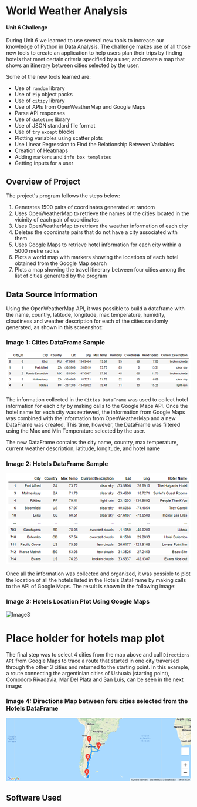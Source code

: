 # World Weather Analysis
#### Unit 6 Challenge
During Unit 6 we learned to use several new tools to increase our knowledge of Python in Data Analysis.  The challenge makes use of all those new tools to create an application to help users plan their trips by finding hotels that meet certain criteria specified by a user, and create a map that shows an itinerary between cities selected by the user.

Some of the new tools learned are:
- Use of `random` library
- Use of `zip` object packs
- Use of `citipy` library
- Use of APIs from OpenWeatherMap and Google Maps
- Parse API responses
- Use of `datetime` library
- Use of JSON standard file format
- Use of `try` `except` blocks
- Plotting variables using scatter plots
- Use Linear Regression to Find the Relationship Between Variables
- Creation of Heatmaps
- Adding `markers` and `info box templates`
- Getting inputs for a user

## Overview of Project
The project's program follows the steps below:
1. Generates 1500 pairs of coordinates generated at random
2. Uses OpenWeatherMap to retrieve the names of the cities located in the vicinity of each pair of coordinates
3. Uses OpenWeatherMap to retrieve the weather information of each city 
4. Deletes the coordinate pairs that do not have a city associated with them
5. Uses Google Maps to retrieve hotel information for each city within a 5000 metre radius
6. Plots a world map with markers showing the locations of each hotel obtained from the Google Map search
7. Plots a map showing the travel itinerary between four cities among the list of cities generated by the program

## Data Source Information
Using the OpenWeatherMap API, it was possible to build a dataframe with the name, country, latitude, longitude, max temperature, humidity, cloudiness and weather description for each of the cities randomly generated, as shown in this screenshot:
### Image 1: Cities DataFrame Sample
![Image1](https://github.com/Peteresis/World_Weather_Analysis/blob/42214138744912227672dea04a0297cd5275f3a2/Vacation_Search/DataFrame.png)

The information collected in the `Cities DataFrame` was used to collect hotel information for each city by making calls to the Google Maps API.  Once the hotel name for each city was retrieved, the information from Google Maps was combined with the information from OpenWeatherMap and a new DataFrame was created.  This time, however, the DataFrame was filtered using the Max and Min Temperature selected by the user.

The new DataFrame contains the city name, country, max temperature, current weather description, latitude, longitude, and hotel name 

### Image 2: Hotels DataFrame Sample
![Image2](https://github.com/Peteresis/World_Weather_Analysis/blob/80063b7c030bd69be5657c2a39be5ee741cea8c8/Vacation_Search/Hotels%20DataFrame.png)

Once all the information was collected and organized, it was possible to plot the location of all the hotels listed in the Hotels DataFrame by making calls to the API of Google Maps.  The result is shown in the following image:

### Image 3: Hotels Location Plot Using Google Maps
![Image3]()

# Place holder for hotels map plot

The final step was to select 4 cities from the map above and call `Directions API` from Google Maps to trace a route that started in one city traversed through the other 3 cities and returned to the starting point.  In this example, a route connecting the argentinian cities of Ushuaia (starting point), Comodoro Rivadavia, Mar Del Plata and San Luis, can be seen in the next image:

### Image 4: Directions Map between foru cities selected from the Hotels DataFrame
![Image4](https://github.com/Peteresis/World_Weather_Analysis/blob/a44f9d1148ca390ea7cc2eaa47501f5973d191ac/Vacation_Itinerary/WeatherPy_travel_map.png)


## Software Used

## 
